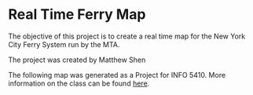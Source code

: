 # Real Time Ferry Map
The objective of this project is to create a real time map for the New York City Ferry System run by the MTA.

The project was created by Matthew Shen

The following map was generated as a Project for INFO 5410. More information on the class can be found [here](https://classes.cornell.edu/browse/roster/FA20/class/INFO/5410).
